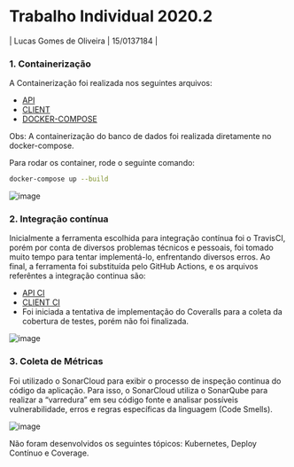 # Trabalho Individual 2020.2

| Lucas Gomes de Oliveira | 15/0137184 |


### 1. Containerização

A Containerização foi realizada nos seguintes arquivos:
- [API](https://github.com/LGomees/Trabalho-Individual-2020-2/blob/master/api/Dockerfile)
- [CLIENT](https://github.com/LGomees/Trabalho-Individual-2020-2/blob/master/client/Dockerfile)
- [DOCKER-COMPOSE](https://github.com/LGomees/Trabalho-Individual-2020-2/blob/master/docker-compose.yml)

Obs: A containerização do banco de dados foi realizada diretamente no docker-compose.

Para rodar os container, rode o seguinte comando: 
```sh
docker-compose up --build
```
![image](https://user-images.githubusercontent.com/18038966/117089481-08a30600-ad2c-11eb-858f-000f5332bbd6.png)

### 2. Integração contínua

Inicialmente a ferramenta escolhida para integração contínua foi o TravisCI, porém por conta de diversos problemas técnicos e pessoais, foi tomado muito tempo para tentar implementá-lo, enfrentando diversos erros. Ao final, a ferramenta foi substituída pelo GitHub Actions, e os arquivos referêntes a integração continua são: 
- [API CI](https://github.com/LGomees/Trabalho-Individual-2020-2/blob/master/.github/workflows/api-ci.yml)
- [CLIENT CI](https://github.com/LGomees/Trabalho-Individual-2020-2/blob/master/.github/workflows/client-ci.yml)
- Foi iniciada a tentativa de implementação do Coveralls para a coleta da cobertura de testes, porém não foi finalizada.

![image](https://user-images.githubusercontent.com/18038966/117089786-e6f64e80-ad2c-11eb-8324-e36d83fc14d8.png)

### 3. Coleta de Métricas

Foi utilizado o SonarCloud para exibir o processo de inspeção continua do código da aplicação. Para isso, o SonarCloud utiliza o SonarQube para realizar a “varredura” em seu código fonte e analisar possíveis vulnerabilidade, erros e regras específicas da linguagem (Code Smells).

![image](https://user-images.githubusercontent.com/18038966/117089830-0b522b00-ad2d-11eb-9d86-66da5c7b8880.png)


Não foram desenvolvidos os seguintes tópicos: Kubernetes, Deploy Contínuo e Coverage.












